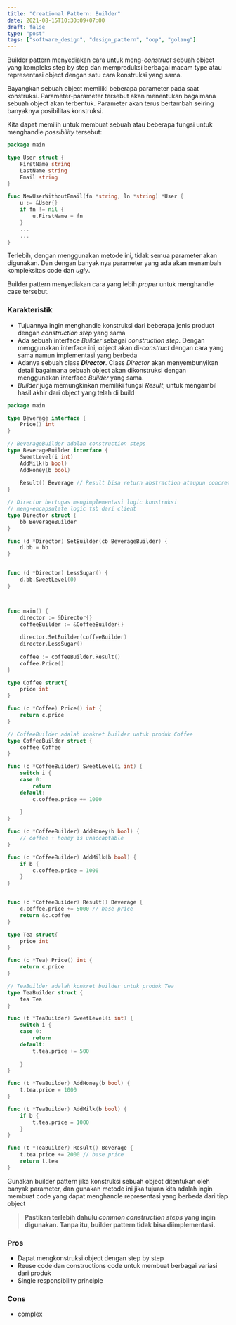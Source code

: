 ```yaml
---
title: "Creational Pattern: Builder"
date: 2021-08-15T10:30:09+07:00
draft: false
type: "post"
tags: ["software_design", "design_pattern", "oop", "golang"]
---
```


Builder pattern menyediakan cara untuk meng-*construct* sebuah object yang kompleks step by step dan memproduksi berbagai macam type atau representasi object dengan satu cara konstruksi yang sama.

Bayangkan sebuah object memiliki beberapa parameter pada saat konstruksi. Parameter-parameter tersebut akan menentukan bagaimana sebuah object akan terbentuk. Parameter akan terus bertambah seiring banyaknya posibilitas konstruksi.

Kita dapat memilih untuk membuat sebuah atau beberapa fungsi untuk menghandle *possibility* tersebut:

```go
package main

type User struct {
	FirstName string
	LastName string
	Email string
}

func NewUserWithoutEmail(fn *string, ln *string) *User {
	u := &User{}
	if fn != nil {
		u.FirstName = fn
	}
	...
	...
}
```

Terlebih, dengan menggunakan metode ini, tidak semua parameter akan digunakan. Dan dengan banyak nya parameter yang ada akan menambah kompleksitas code dan *ugly*.

Builder pattern menyediakan cara yang lebih *proper* untuk menghandle case tersebut.

### Karakteristik
- Tujuannya ingin menghandle konstruksi dari beberapa jenis product dengan *construction step* yang sama
- Ada sebuah interface *Builder* sebagai *construction step*. Dengan menggunakan interface ini, object akan di-*construct* dengan cara yang sama namun implementasi yang berbeda
- Adanya sebuah class ***Director***. Class *Director* akan menyembunyikan detail bagaimana sebuah object akan dikonstruksi dengan menggunakan interface *Builder* yang sama.
- *Builder* juga memungkinkan memiliki fungsi *Result*, untuk mengambil hasil akhir dari object yang telah di build

```go
package main

type Beverage interface {
	Price() int
}

// BeverageBuilder adalah construction steps
type BeverageBuilder interface {
	SweetLevel(i int)
	AddMilk(b bool)
	AddHoney(b bool)
	
	Result() Beverage // Result bisa return abstraction ataupun concrete object
}

// Director bertugas mengimplementasi logic konstruksi
// meng-encapsulate logic tsb dari client
type Director struct {
	bb BeverageBuilder
}

func (d *Director) SetBuilder(cb BeverageBuilder) {
	d.bb = bb
}


func (d *Director) LessSugar() {
	d.bb.SweetLevel(0)
}



func main() {
	director := &Director{}
	coffeeBuilder := &CoffeeBuilder{}
	
	director.SetBuilder(coffeeBuilder)
	director.LessSugar()
	
	coffee := coffeeBuilder.Result()
	coffee.Price()
}

type Coffee struct{
	price int
}

func (c *Coffee) Price() int {
	return c.price
}

// CoffeeBuilder adalah konkret builder untuk produk Coffee
type CoffeeBuilder struct {
	coffee Coffee
}

func (c *CoffeeBuilder) SweetLevel(i int) {
	switch i {
	case 0: 
		return
	default:
		c.coffee.price += 1000
	
	}
}

func (c *CoffeeBuilder) AddHoney(b bool) {
	// coffee + honey is unaccaptable
}

func (c *CoffeeBuilder) AddMilk(b bool) {
	if b {
		c.coffee.price = 1000
	}
}


func (c *CoffeeBuilder) Result() Beverage {
	c.coffee.price += 5000 // base price
	return &c.coffee
}

type Tea struct{
	price int
}

func (c *Tea) Price() int {
	return c.price
}

// TeaBuilder adalah konkret builder untuk produk Tea
type TeaBuilder struct {
	tea Tea
}

func (t *TeaBuilder) SweetLevel(i int) {
	switch i {
	case 0: 
		return
	default:
		t.tea.price += 500
	
	}
}

func (t *TeaBuilder) AddHoney(b bool) {
	t.tea.price = 1000
}

func (t *TeaBuilder) AddMilk(b bool) {
	if b {
		t.tea.price = 1000
	}
}

func (t *TeaBuilder) Result() Beverage {
	t.tea.price += 2000 // base price
	return t.tea
}

```

Gunakan builder pattern jika konstruksi sebuah object ditentukan oleh banyak parameter, dan gunakan metode ini jika tujuan kita adalah ingin membuat code yang dapat menghandle representasi yang berbeda dari tiap object

> **Pastikan terlebih dahulu *common construction steps* yang ingin digunakan. Tanpa itu, builder pattern tidak bisa diimplementasi.**

### Pros
- Dapat mengkonstruksi object dengan step by step
- Reuse code dan constructions code untuk membuat berbagai variasi dari produk
- Single responsibility principle

### Cons
- complex

